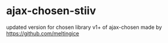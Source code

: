 # ajax-chosen-stiiv
updated version for chosen library v1+ of ajax-chosen made by https://github.com/meltingice 

